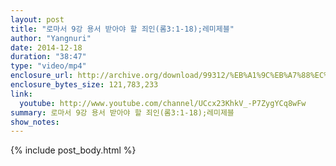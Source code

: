```yaml
---
layout: post
title: "로마서 9강 용서 받아야 할 죄인(롬3:1-18);레미제블"
author: "Yangnuri"
date: 2014-12-18
duration: "38:47"
type: "video/mp4"
enclosure_url: http://archive.org/download/99312/%EB%A1%9C%EB%A7%88%EC%84%9C%209%EA%B0%95%20%EC%9A%A9%EC%84%9C%20%EB%B0%9B%EC%95%84%EC%95%BC%20%ED%95%A0%20%EC%A3%84%EC%9D%B8%28%EB%A1%AC3_1%20%282%29.mp4
enclosure_bytes_size: 121,783,233 
link:
  youtube: http://www.youtube.com/channel/UCcx23KhkV_-P7ZygYCq8wFw
summary: 로마서 9강 용서 받아야 할 죄인(롬3:1-18);레미제블
show_notes:
---
```


{% include post_body.html %}
